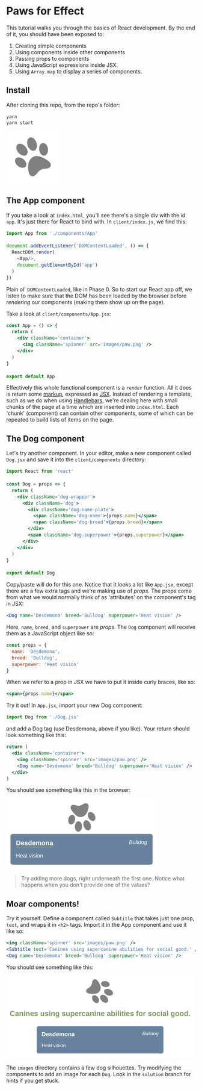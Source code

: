 # Paws for Effect

This tutorial walks you through the basics of React development. By the end of it, you should have been exposed to:

 1. Creating simple components
 2. Using components inside other components
 3. Passing props to components
 4. Using JavaScript expressions inside JSX.
 5. Using `Array.map` to display a series of components.


## Install

After cloning this repo, from the repo's folder:

```shell
yarn
yarn start
```

![Spinning paw](screenshots/paw.png)


## The App component

If you take a look at `index.html`, you'll see there's a single div with the id `app`. It's just there for React to bind with. In `client/index.js`, we find this:

```js
import App from './components/App'

document.addEventListener('DOMContentLoaded', () => {
  ReactDOM.render(
    <App/>,
    document.getElementById('app')
  )
})
```

Plain ol' `DOMContentLoaded`, like in Phase 0. So to start our React app off, we listen to make sure that the DOM has been loaded by the browser before _rendering_ our components (making them show up on the page).

Take a look at `client/components/App.jsx`:

```jsx
const App = () => {
  return (
    <div className='container'>
      <img className='spinner' src='images/paw.png' />
    </div>
  )
}

export default App
```

Effectively this whole functional component is a `render` function. All it does is return some [markup](https://en.wikipedia.org/wiki/Markup_language), expressed as [JSX](https://jsx.github.io/). Instead of rendering a template, such as we do when using [Handlebars](https://handlebarsjs.com), we're dealing here with small chunks of the page at a time which are inserted into `index.html`. Each 'chunk' (component) can contain other components, some of which can be repeated to build lists of items on the page.


## The Dog component

Let's try another component. In your editor, make a new component called `Dog.jsx` and save it into the `client/components` directory:

```jsx
import React from 'react'

const Dog = props => {
  return (
    <div className='dog-wrapper'>
      <div className='dog'>
        <div className='dog-name-plate'>
          <span className='dog-name'>{props.name}</span>
          <span className='dog-breed'>{props.breed}</span>
        </div>
        <span className='dog-superpower'>{props.superpower}</span>
      </div>
    </div>
  )
}

export default Dog
```

Copy/paste will do for this one. Notice that it looks a lot like `App.jsx`, except there are a few extra tags and we're making use of _props_. The props come from what we would normally think of as 'attributes' on the component's tag in JSX:

```jsx
<Dog name='Desdemona' breed='Bulldog' superpower='Heat vision' />
```

Here, `name`, `breed`, and `superpower` are _props_. The `Dog` component will receive them as a JavaScript object like so:

```js
const props = {
  name: 'Desdemona',
  breed: 'Bulldog',
  superpower: 'Heat vision'
}
```

When we refer to a prop in JSX we have to put it inside curly braces, like so:

```jsx
<span>{props.name}</span>
```

Try it out! In `App.jsx`, import your new Dog component:

```js
import Dog from './Dog.jsx'
```

and add a Dog tag (use Desdemona, above if you like). Your return should look something like this:

```jsx
return (
  <div className='container'>
    <img className='spinner' src='images/paw.png' />
    <Dog name='Desdemona' breed='Bulldog' superpower='Heat vision' />
  </div>
)
```

You should see something like this in the browser:

![A Dog component](screenshots/dog.png)

> Try adding more dogs, right underneath the first one. Notice what happens when you don't provide one of the values?


## Moar components!

Try it yourself. Define a component called `Subtitle` that takes just one prop, `text`, and wraps it in `<h2>` tags. Import it in the App component and use it like so:

```jsx
<img className='spinner' src='images/paw.png' />
<Subtitle text='Canines using supercanine abilities for social good.' />
<Dog name='Desdemona' breed='Bulldog' superpower='Heat vision' />
```

You should see something like this:

![Subtitle component](screenshots/subtitle.png)

The `images` directory contains a few dog silhouettes. Try modifying the components to add an image for each `Dog`. Look in the `solution` branch for hints if you get stuck.

